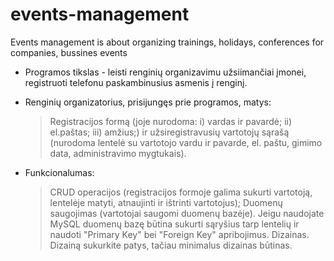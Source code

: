 # events-management

Events management is about organizing trainings, holidays, conferences for companies, bussines events

- Programos tikslas - leisti renginių organizavimu užsiimančiai įmonei, registruoti telefonu paskambinusius asmenis į renginį.
- Renginių organizatorius, prisijungęs prie programos, matys:

  > Registracijos formą (joje nurodoma: i) vardas ir pavardė; ii) el.paštas; iii) amžius;) ir užsiregistravusių vartotojų sąrašą (nurodoma lentelė su vartotojo vardu ir pavarde, el. paštu, gimimo data, administravimo mygtukais).

- Funkcionalumas:
  > CRUD operacijos (registracijos formoje galima sukurti vartotoją, lentelėje matyti, atnaujinti ir ištrinti vartotojus);
  > Duomenų saugojimas (vartotojai saugomi duomenų bazėje). Jeigu naudojate MySQL duomenų bazę būtina sukurti sąryšius tarp lentelių ir naudoti "Primary Key" bei "Foreign Key" apribojimus.
  > Dizainas. Dizainą sukurkite patys, tačiau minimalus dizainas būtinas.
